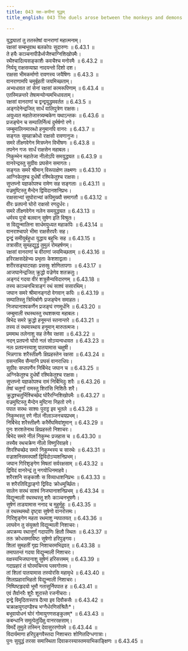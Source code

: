 ```yaml
---
title: 043 रक्षः-कपीनां युद्धम्
title_english: 043 The duels arose between the monkeys and demons

---
```

<div class="audioEmbed"  caption="श्रीराम-हरिसीताराममूर्ति-घनपाठिभ्यां वचनम्" src="https://archive.org/download/Ramayana-recitation-Sriram-harisItArAmamUrti-Ghanapaati-v2/Kanda_6/Kanda_6_YK-043-The_duels_arose_between_the_monkeys_and_demons_0.mp3"></div>

युद्ध्यातां तु ततस्तेषां वानराणां महात्मनाम्।  
रक्षसां सम्बभूवाथ बलकोपः सुदारुणः ॥ 6.43.1 ॥   
ते हयैः काञ्चनापीडैर्ध्वजैश्चाग्निशिखोपमैः।  
रथैश्चादित्यसङ्काशैः कवचैश्च मनोरमैः ॥ 6.43.2 ॥   
निर्ययू राक्षसव्याघ्रा नादयन्तो दिशो दश।  
राक्षसा भीमकर्माणो रावणस्य जयैषिणः ॥ 6.43.3 ॥   
वानराणामपि चमूर्बृहती जयमिच्छताम्।  
अभ्यधावत तां सेनां रक्षसां कामरूपिणाम् ॥ 6.43.4 ॥   
एतस्मिन्नन्तरे तेषामन्योन्यमभिधावताम्।  
रक्षसां वानराणां च द्वन्द्वयुद्धमवर्तत ॥ 6.43.5 ॥   
अङ्गदेनेन्द्रजित् सार्धं वालिपुत्रेण राक्षसः।  
अयुध्यत महातेजास्त्र्यम्बकेण यथाऽन्तकः ॥ 6.43.6 ॥   
प्रजङ्घेन च सम्पातिर्नित्यं दुर्मर्षणो रणे।  
जम्बुमालिनमारब्धो हनुमानपि वानरः ॥ 6.43.7 ॥   
सङ्गतः सुमहाक्रोधो राक्षसो रावणानुजः।  
समरे तीक्ष्णवेगेन मित्रघ्नेन विभीषणः ॥ 6.43.8 ॥   
तपनेन गजः सार्धं राक्षसेन महाबलः।  
निकुम्भेन महातेजा नीलोऽपि समयुद्ध्यत ॥ 6.43.9 ॥   
वानरेन्द्रस्तु सुग्रीवः प्रघसेन समागतः।  
सङ्गतः समरे श्रीमान् विरूपाक्षेण लक्ष्मणः ॥ 6.43.10 ॥   
आग्निकेतुश्च दुर्धर्षो रश्मिकेतुश्च राक्षसः।  
सुप्तघ्नो यज्ञकोपश्च रामेण सह सङ्गताः ॥ 6.43.11 ॥   
वज्रमुष्टिस्तु मैन्देन द्विविदानशनिप्रभः।  
राक्षसाभ्यां सुघोराभ्यां कपिमुख्यौ समागतौ ॥ 6.43.12 ॥   
वीरः प्रतपनो घोरो राक्षसो रणदुर्धरः।  
समरे तीक्ष्णवेगेन नलेन समयुद्ध्यत ॥ 6.43.13 ॥   
धर्मस्य पुत्रो बलवान् सुषेण इति विश्रुतः।  
स विद्युन्मालिना सार्धमयुध्यत महाकपिः ॥ 6.43.14 ॥   
वानराश्चापरे भीमा राक्षसैरपरैः सह।  
द्वन्द्वं समीयुर्बहुधा युद्धाय बहुभिः सह ॥ 6.43.15 ॥   
तत्रासीत् सुमहद्युद्धं तुमुलं रोमहर्षणम्।  
रक्षसां वानराणां च वीराणां जयमिच्छताम् ॥ 6.43.16 ॥   
हरिराक्षसदेहेभ्यः प्रभृताः केशशाद्वलाः।  
शरीरसङ्घाटवहाः प्रसस्रुः शोणितापगाः ॥ 6.43.17 ॥   
आजघानेन्द्रजित् क्रुद्धो वज्रेणेव शतक्रतुः।  
अङ्गदं गदया वीरं शत्रुसैन्यविदारणम् ॥ 6.43.18 ॥   
तस्य काञ्चनचित्राङ्गं रथं साश्वं ससारथिम्।  
जघान समरे श्रीमानङ्गदो वेगवान् कपिः ॥ 6.43.19 ॥   
सम्पातिस्तु त्रिभिर्बाणैः प्रजङ्घेन समाहतः।  
निजघानाश्वकर्णेन प्रजङ्घं रणमूर्धनि ॥ 6.43.20 ॥   
जम्बुमाली रथस्थस्तु रथशक्त्या महाबलः।  
बिभेद समरे क्रुद्धो हनूमन्तं स्तनान्तरे ॥ 6.43.21 ॥   
तस्य तं रथमास्थाय हनूमान् मारुतत्मजः।  
प्रममाथ तलेनाशु सह तेनैव रक्षसा ॥ 6.43.22 ॥   
नदन् प्रतपनो घोरो नलं सोऽप्यन्वधावत ॥ 6.43.23 ॥   
नलः प्रतपनस्याशु पातयामास चक्षुषी।  
भिन्नगात्रः शरैस्तीक्ष्णैः क्षिप्रहस्तेन रक्षसा ॥ 6.43.24 ॥   
ग्रसन्तमिव सैन्यानि प्रघसं वानराधिपः।  
सुग्रीवः सप्तपर्णेन निर्बिभेद जघान च ॥ 6.43.25 ॥   
अग्निकेतुश्च दुर्धर्षो रश्मिकेतुश्च राक्षसः।  
सुप्तघ्नो यज्ञकोपश्च रामं निर्बिभिदुः शरैः ॥ 6.43.26 ॥   
तेषां चतुर्णां रामस्तु शिरांसि निशितैः शरै।  
क्रुद्धश्चतुर्भिश्चिच्छेद घोरैरग्निशिखोपमैः ॥ 6.43.27 ॥   
वज्रमुष्टिस्तु मैन्देन मुष्टिना निहतो रणे।  
पपात सरथः साश्वः पुराट्ट इव भूतले ॥ 6.43.28 ॥   
निकुम्भस्तु रणे नीलं नीलाञ्जनचयप्रभम्।  
निर्बिभेद शरैस्तीक्ष्णैः करैर्मेघमिवांशुमान् ॥ 6.43.29 ॥   
पुनः शरशतेनाथ क्षिप्रहस्तो निशाचरः।  
बिभेद समरे नीलं निकुम्भः प्रजहास च ॥ 6.43.30 ॥   
तस्यैव रथचक्रेण नीलो विष्णुरिवाहवे।  
शिरश्चिच्छेद समरे निकुम्भस्य च सारथेः ॥ 6.43.31 ॥   
वज्राशनिसमस्पर्शो द्विविदोऽप्यशनिप्रभम्।  
जघान गिरिशृङ्गेण मिषतां सर्वरक्षसाम् ॥ 6.43.32 ॥   
द्विविदं वानरेन्द्रं तु नगयोधिनमाहवे।  
शरैरशनि सङ्काशैः स विव्याधाशनिप्रभः ॥ 6.43.33 ॥   
स शरैरतिविद्धाङ्गो द्विविदः क्रोधमूर्च्छितः।  
सालेन सरथं साश्वं निजघानाशनिप्रभम् ॥ 6.43.34 ॥   
विद्युन्माली रथस्थस्तु शरैः काञ्चनभूषणैः।  
सुषेणं ताडयामास ननाद च मुहुर्मुहुः ॥ 6.43.35 ॥   
तं रथस्थमथो दृष्ट्वा सुषेणो वानरोत्तमः।  
गिरिशृङ्गेण महता रथमाशु न्यपातयत् ॥ 6.43.36 ॥   
लाघवेन तु संयुक्तो विद्युन्माली निशाचरः।  
अपक्रम्य रथात्तूर्णं गदापाणिः क्षितौ स्थितः ॥ 6.43.37 ॥   
ततः क्रोधसमाविष्टः सुषेणो हरिपुङ्गवः।  
शिलां सुमहतीं गृह्य निशाचरमभिद्रवत् ॥ 6.43.38 ॥   
तमापतन्तं गदया विद्युन्माली निशाचरः।  
वक्षस्यभिजघानाशु सुषेणं हरिसत्तमम् ॥ 6.43.39 ॥   
गदाप्रहारं तं घोरमचिन्त्य प्लवगोत्तमः।  
तां शिलां पातयामास तस्योरसि महामृधे ॥ 6.43.40 ॥   
शिलाप्रहाराभिहतो विद्युन्माली निशाचरः।  
निष्पिष्टहृदयो भूमौ गतासुर्निपपात ह ॥ 6.43.41 ॥   
एवं तैर्वानरैः शूरैः शूरास्ते रजनीचराः।  
द्वन्द्वे विमृदितास्तत्र दैत्या इव दिवौकसैः ॥ 6.43.42 ॥   
चक्राक्षयुगदण्डैश्च भग्नैर्धरणिसंश्रितैः\*।  
बभूवायोधनं घोरं गोमायुगणसङ्कुलम्\* ॥ 6.43.43 ॥   
कबन्धानि समुत्पेतुर्दिक्षु वानररक्षसाम्।  
विमर्दे तुमुले तस्मिन् देवासुररणोपमे ॥ 6.43.44 ॥   
विदार्यमाणा हरिपुङ्गवैस्तदा निशाचराः शोणितदिग्धगात्राः।  
पुनः सुयुद्धं तरसा समास्थिता दिवाकरस्यास्तमयाभिकाङ्क्षिणः ॥ 6.43.45 ॥   